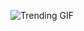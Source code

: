![Trending GIF](https://media2.giphy.com/media/rplvK3z0IzLqBxVJWk/giphy.gif?cid=8bb217729ei7vrhug75wil38vez2ntm5lz5pfsh7vd0qblho&ep=v1_gifs_search&rid=giphy.gif&ct=g)
